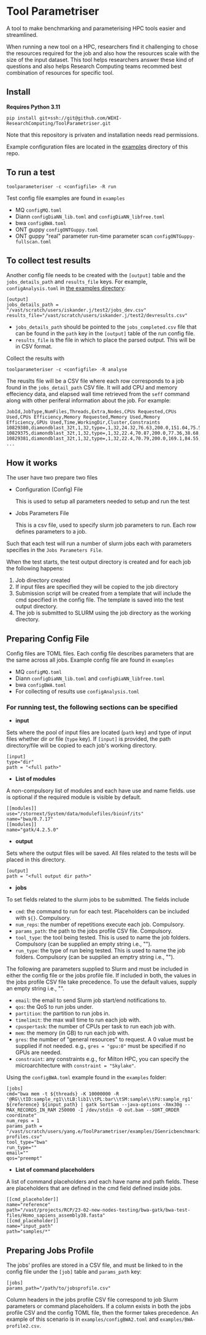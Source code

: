 # Tool Parametriser
A tool to make benchmarking and parameterising HPC tools easier and streamlined.

When running a new tool on a HPC, researchers find it challenging to chose the resources required for the job and also how the resources scale with the size of the input dataset. This tool helps researchers answer these kind of questions and also helps Research Computing teams recommed best combination of resources for specific tool.

## Install
**Requires Python 3.11**
```
pip install git+ssh://git@github.com/WEHI-ResearchComputing/ToolParametriser.git
```
Note that this repository is privaten and installation needs read permissions.

Example configuration files are located in the [examples](https://github.com/WEHI-ResearchComputing/ToolParametriser/tree/main/examples) directory of this repo.

## To run a test
```
toolparameteriser -c <configfile> -R run
```
Test config file examples are found in `examples`
* MQ `configMQ.toml`
* Diann `configDiaNN_lib.toml` and `configDiaNN_libfree.toml`
* bwa `configBWA.toml`
* ONT guppy `configONTGuppy.toml`
* ONT guppy "real" parameter run-time parameter scan `configONTGuppy-fullscan.toml`

## To collect test results

Another config file needs to be created with the `[output]` table and the `jobs_details_path` and `results_file` keys. For example, `configAnalysis.toml` in [the examples directory](https://github.com/WEHI-ResearchComputing/ToolParametriser/blob/main/examples/configAnalysis.toml):
```
[output]
jobs_details_path = "/vast/scratch/users/iskander.j/test2/jobs_dev.csv" 
results_file="/vast/scratch/users/iskander.j/test2/devresults.csv"
```
* `jobs_details_path` should be pointed to the `jobs_completed.csv` file that can be found in the `path` key in the `[output]` table of the run config file.
* `results_file` is the file in which to place the parsed output. This will be in CSV format.

Collect the results with
```
toolparameteriser -c <configfile> -R analyse
```
The reuslts file will be a CSV file where each row corresponds to a job found in the `jobs_detail_path` CSV file. It will add CPU and memory effeciency data, and elapsed wall time retrieved from the `seff` command along with other periferal information about the job. For example:
```
JobId,JobType,NumFiles,Threads,Extra,Nodes,CPUs Requested,CPUs Used,CPUs Efficiency,Memory Requested,Memory Used,Memory Efficiency,GPUs Used,Time,WorkingDir,Cluster,Constraints
10829380,diamondblast_32t,1,32,type=,1,32,24.32,76.63,200.0,151.04,75.52,0,2000,nan,milton,Broadwell
10829375,diamondblast_32t,1,32,type=,1,32,22.4,70.87,200.0,77.36,38.68,0,2151,nan,milton,Broadwell
10829381,diamondblast_32t,1,32,type=,1,32,22.4,70.79,200.0,169.1,84.55,0,2171,nan,milton,Broadwell
...
```

## How it works
The user have two prepare two files
* Configuration (Config) File

    This is used to setup all parameters needed to setup and run the test
* Jobs Parameters File

    This is a csv file, used to specify slurm job parameters to run. Each row defines parameters to a job.
    
Such that each test will run a number of slurm jobs each with parameters specifies in the `Jobs Parameters File`.

When the test starts, the test output directory is created and for each job the following happens:
1. Job directory created
2. If input files are specified they will be copied to the job directory
3. Submission script will be created from a template that will include the cmd specified in the config file. The template is saved into the test output directory.
4. The job is submitted to SLURM using the job directory as the working directory.

## Preparing Config File
Config files are TOML files. Each config file describes parameters that are the same across all jobs. Example config file are found in `examples`
* MQ `configMQ.toml`
* Diann `configDiaNN_lib.toml` and `configDiaNN_libfree.toml`
* bwa `configBWA.toml`
* For collecting of results use `configAnalysis.toml`

### For running test, the following sections can be specified

* **input**

Sets where the pool of input files are located (`path` key) and type of input files whether dir or file (`type` key). If `[input]` is provided, the path directory/file will be copied to each job's working directory.

```
[input]
type="dir"
path = "<full path>"
```

* **List of modules**

A non-compulsory list of modules and each have use and name fields. use is optional if the required module is visible by default.
```
[[modules]]
use="/stornext/System/data/modulefiles/bioinf/its"
name="bwa/0.7.17"
[[modules]]
name="gatk/4.2.5.0"
```

* **output**

Sets where the output files will be saved. All files related to the tests will be placed in this directory.
```
[output]
path = "<full output dir path>" 
```

* **jobs**

To set fields related to the slurm jobs to be submitted. The fields include
* `cmd`: the command to run for each test. Placeholders can be included with `${}`. Compulsory.
* `num_reps`: the number of repetitions execute each job. Compulsory.
* `params_path`: the path to the jobs profile CSV file. Compulsory.
* `tool_type`: the tool being tested. This is used to name the job folders. Compulsory (can be supplied an empty string i.e., "").
* `run_type`: the type of run being tested. This is used to name the job folders. Compulsory (can be supplied an emptry string i.e., "").

The following are parameters supplied to Slurm and must be included in either the config file or the jobs profile file. If included in both, the values in the jobs profile CSV file take precedence. To use the default values, supply an empty string i.e., "".
* `email`: the email to send Slurm job start/end notifications to.
* `qos`: the QoS to run jobs under.
* `partition`: the partition to run jobs in.
* `timelimit`: the max wall time to run each job with.
* `cpuspertask`: the number of CPUs per task to run each job with.
* `mem`: the memory (in GB) to run each job with.
* `gres`: the number of "general resources" to request. A 0 value must be supplied if not needed. e.g., `gres = "gpu:0"` must be specified if no GPUs are needed.
* `constraint`: any constraints e.g., for Milton HPC, you can specify the microarchitecture with `constraint = "Skylake"`.

Using the `configBWA.toml` example found in the `examples` folder:
```
[jobs]
cmd="bwa mem -t ${threads} -K 10000000 -R '@RG\\tID:sample_rg1\\tLB:lib1\\tPL:bar\\tSM:sample\\tPU:sample_rg1' ${reference} ${input_path} | gatk SortSam --java-options -Xmx30g --MAX_RECORDS_IN_RAM 250000 -I /dev/stdin -O out.bam --SORT_ORDER coordinate"
num_reps = 1 
params_path = "/vast/scratch/users/yang.e/ToolParametriser/examples/IGenricbenchmarking-profiles.csv" 
tool_type="bwa"
run_type=""
email=""
qos="preempt"
```

* **List of command placeholders**

A list of command placeholders and each have name and path fields. These are placeholders that are defined in the cmd field defined inside jobs.
```
[[cmd_placeholder]]
name="reference"
path="/vast/projects/RCP/23-02-new-nodes-testing/bwa-gatk/bwa-test-files/Homo_sapiens_assembly38.fasta"
[[cmd_placeholder]]
name="input_path"
path="samples/*"
```

## Preparing Jobs Profile
The jobs' profiles are stored in a CSV file, and must be linked to in the config file under the `[job]` table and `params_path` key:
```
[jobs]
params_path="/path/to/jobsprofile.csv"
```
Column headers in the jobs profile CSV file correspond to job Slurm parameters or command placeholders. If a column exists in both the jobs profile CSV and the config TOML file, then the former takes precedence. An example of this scenario is in `examples/configBWA2.toml` and `examples/BWA-profile2.csv`.
